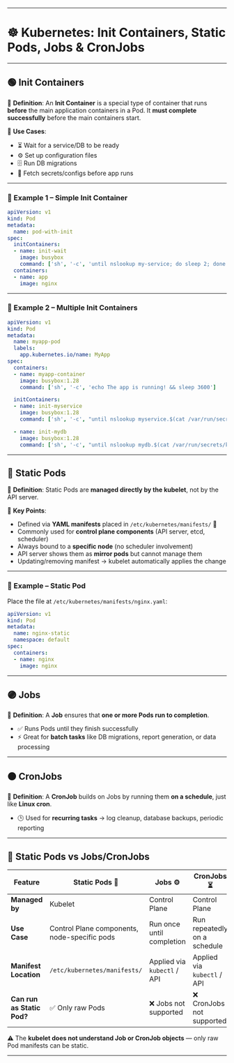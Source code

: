 
---

# ☸️ Kubernetes: Init Containers, Static Pods, Jobs & CronJobs

---

## 🟢 Init Containers

📌 **Definition**:
An **Init Container** is a special type of container that runs **before** the main application containers in a Pod.
It **must complete successfully** before the main containers start.

🔹 **Use Cases**:

* ⏳ Wait for a service/DB to be ready
* ⚙️ Set up configuration files
* 🗄️ Run DB migrations
* 🔑 Fetch secrets/configs before app runs

---

### 📝 Example 1 – Simple Init Container

```yaml
apiVersion: v1
kind: Pod
metadata:
  name: pod-with-init
spec:
  initContainers:
  - name: init-wait
    image: busybox
    command: ['sh', '-c', 'until nslookup my-service; do sleep 2; done']
  containers:
  - name: app
    image: nginx
```

---

### 📝 Example 2 – Multiple Init Containers

```yaml
apiVersion: v1
kind: Pod
metadata:
  name: myapp-pod
  labels:
    app.kubernetes.io/name: MyApp
spec:
  containers:
  - name: myapp-container
    image: busybox:1.28
    command: ['sh', '-c', 'echo The app is running! && sleep 3600']

  initContainers:
  - name: init-myservice
    image: busybox:1.28
    command: ['sh', '-c', "until nslookup myservice.$(cat /var/run/secrets/kubernetes.io/serviceaccount/namespace).svc.cluster.local; do echo waiting for myservice; sleep 2; done"]

  - name: init-mydb
    image: busybox:1.28
    command: ['sh', '-c', "until nslookup mydb.$(cat /var/run/secrets/kubernetes.io/serviceaccount/namespace).svc.cluster.local; do echo waiting for mydb; sleep 2; done"]
```

---

## 🔵 Static Pods

📌 **Definition**:
Static Pods are **managed directly by the kubelet**, not by the API server.

🔹 **Key Points**:

* Defined via **YAML manifests** placed in `/etc/kubernetes/manifests/` 📂
* Commonly used for **control plane components** (API server, etcd, scheduler)
* Always bound to a **specific node** (no scheduler involvement)
* API server shows them as **mirror pods** but cannot manage them
* Updating/removing manifest → kubelet automatically applies the change

---

### 📝 Example – Static Pod

Place the file at `/etc/kubernetes/manifests/nginx.yaml`:

```yaml
apiVersion: v1
kind: Pod
metadata:
  name: nginx-static
  namespace: default
spec:
  containers:
  - name: nginx
    image: nginx
```

---

## 🟣 Jobs

📌 **Definition**:
A **Job** ensures that **one or more Pods run to completion**.

* ✅ Runs Pods until they finish successfully
* ⚡ Great for **batch tasks** like DB migrations, report generation, or data processing

---

## 🟠 CronJobs

📌 **Definition**:
A **CronJob** builds on Jobs by running them **on a schedule**, just like **Linux cron**.

* 🕒 Used for **recurring tasks** → log cleanup, database backups, periodic reporting

---

## 🔴 Static Pods vs Jobs/CronJobs

| Feature                    | Static Pods 📂                               | Jobs ⚙️                     | CronJobs ⏳                   |
| -------------------------- | -------------------------------------------- | --------------------------- | ---------------------------- |
| **Managed by**             | Kubelet                                      | Control Plane               | Control Plane                |
| **Use Case**               | Control Plane components, node-specific pods | Run once until completion   | Run repeatedly on a schedule |
| **Manifest Location**      | `/etc/kubernetes/manifests/`                 | Applied via `kubectl` / API | Applied via `kubectl` / API  |
| **Can run as Static Pod?** | ✅ Only raw Pods                              | ❌ Jobs not supported        | ❌ CronJobs not supported     |

⚠️ The **kubelet does not understand Job or CronJob objects** — only raw Pod manifests can be static.

---
